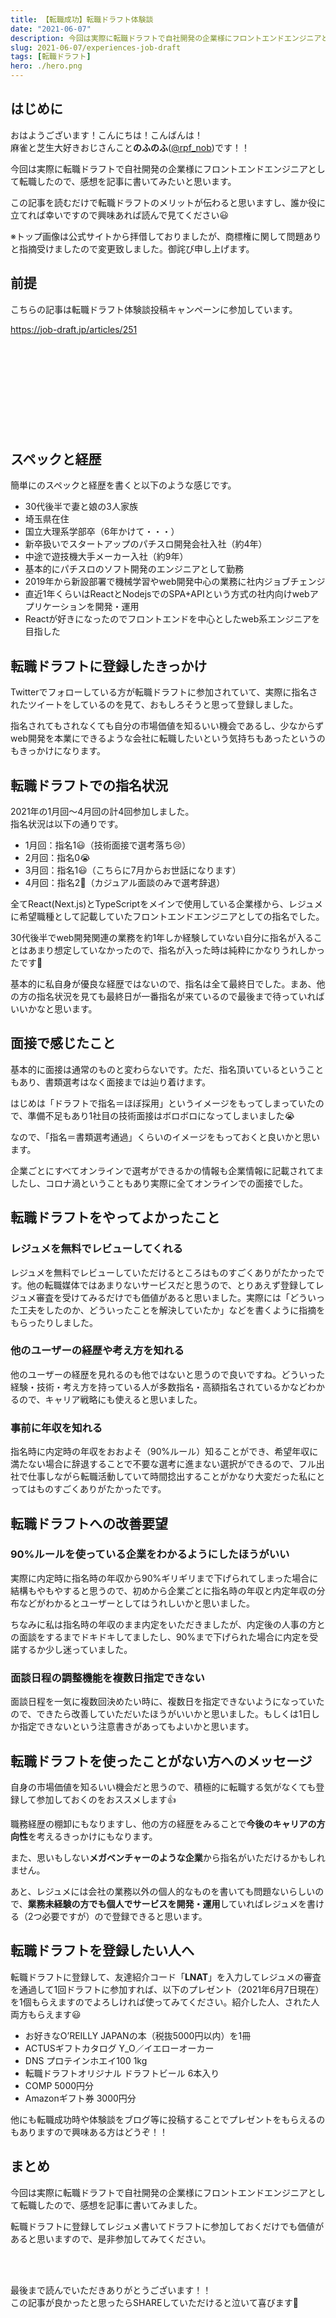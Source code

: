 ```yaml
---
title: 【転職成功】転職ドラフト体験談
date: "2021-06-07"
description: 今回は実際に転職ドラフトで自社開発の企業様にフロントエンドエンジニアとして転職したので、感想を記事に書いてみたいと思います。  
slug: 2021-06-07/experiences-job-draft
tags: [転職ドラフト]
hero: ./hero.png
---
```


## はじめに 

おはようございます！こんにちは！こんばんは！<br>
麻雀と芝生大好きおじさんこと**のふのふ**([@rpf_nob](https://twitter.com/rpf_nob))です！！

今回は実際に転職ドラフトで自社開発の企業様にフロントエンドエンジニアとして転職したので、感想を記事に書いてみたいと思います。  

この記事を読むだけで転職ドラフトのメリットが伝わると思いますし、誰か役に立てれば幸いですので興味あれば読んで見てください😃

※トップ画像は公式サイトから拝借しておりましたが、商標権に関して問題ありと指摘受けましたので変更致しました。御詫び申し上げます。

## 前提

こちらの記事は転職ドラフト体験談投稿キャンペーンに参加しています。

https://job-draft.jp/articles/251

<div class="iframely-embed"><div class="iframely-responsive" style="height: 140px; padding-bottom: 0;"><a href="https://job-draft.jp/articles/251" data-iframely-url="//cdn.iframe.ly/97Vsqvb?card=small"></a></div></div>

## スペックと経歴

簡単にのスペックと経歴を書くと以下のような感じです。

* 30代後半で妻と娘の3人家族
* 埼玉県在住
* 国立大理系学部卒（6年かけて・・・）
* 新卒扱いでスタートアップのパチスロ開発会社入社（約4年）
* 中途で遊技機大手メーカー入社（約9年）
* 基本的にパチスロのソフト開発のエンジニアとして勤務
* 2019年から新設部署で機械学習やweb開発中心の業務に社内ジョブチェンジ
* 直近1年くらいはReactとNodejsでのSPA+APIという方式の社内向けwebアプリケーションを開発・運用
* Reactが好きになったのでフロントエンドを中心としたweb系エンジニアを目指した

## 転職ドラフトに登録したきっかけ

Twitterでフォローしている方が転職ドラフトに参加されていて、実際に指名されたツイートをしているのを見て、おもしろそうと思って登録しました。

指名されてもされなくても自分の市場価値を知るいい機会であるし、少なからずweb開発を本業にできるような会社に転職したいという気持ちもあったというのもきっかけになります。

## 転職ドラフトでの指名状況

2021年の1月回～4月回の計4回参加しました。  
指名状況は以下の通りです。

* 1月回：指名1😃（技術面接で選考落ち😢）
* 2月回：指名0😭
* 3月回：指名1😃（こちらに7月からお世話になります）
* 4月回：指名2🤣（カジュアル面談のみで選考辞退）

全てReact(Next.js)とTypeScriptをメインで使用している企業様から、レジュメに希望職種として記載していたフロントエンドエンジニアとしての指名でした。

30代後半でweb開発関連の業務を約1年しか経験していない自分に指名が入ることはあまり想定していなかったので、指名が入った時は純粋にかなりうれしかったです🤣

基本的に私自身が優良な経歴ではないので、指名は全て最終日でした。まあ、他の方の指名状況を見ても最終日が一番指名が来ているので最後まで待っていればいいかなと思います。

## 面接で感じたこと

基本的に面接は通常のものと変わらないです。ただ、指名頂いているということもあり、書類選考はなく面接までは辿り着けます。

はじめは「ドラフトで指名＝ほぼ採用」というイメージをもってしまっていたので、準備不足もあり1社目の技術面接はボロボロになってしまいました😭

なので、「指名＝書類選考通過」くらいのイメージをもっておくと良いかと思います。

企業ごとにすべてオンラインで選考ができるかの情報も企業情報に記載されてましたし、コロナ渦ということもあり実際に全てオンラインでの面接でした。

## 転職ドラフトをやってよかったこと

### レジュメを無料でレビューしてくれる

レジュメを無料でレビューしていただけるところはものすごくありがたかったです。他の転職媒体ではあまりないサービスだと思うので、とりあえず登録してレジュメ審査を受けてみるだけでも価値があると思いました。実際には「どういった工夫をしたのか、どういったことを解決していたか」などを書くように指摘をもらったりしました。

### 他のユーザーの経歴や考え方を知れる

他のユーザーの経歴を見れるのも他ではないと思うので良いですね。どういった経験・技術・考え方を持っている人が多数指名・高額指名されているかなどわかるので、キャリア戦略にも使えると思いました。

### 事前に年収を知れる

指名時に内定時の年収をおおよそ（90%ルール）知ることができ、希望年収に満たない場合に辞退することで不要な選考に進まない選択ができるので、フル出社で仕事しながら転職活動していて時間捻出することがかなり大変だった私にとってはものすごくありがたかったです。

## 転職ドラフトへの改善要望

### 90%ルールを使っている企業をわかるようにしたほうがいい

実際に内定時に指名時の年収から90%ギリギリまで下げられてしまった場合に結構もやもやすると思うので、初めから企業ごとに指名時の年収と内定年収の分布などがわかるとユーザーとしてはうれしいかと思いました。

ちなみに私は指名時の年収のまま内定をいただきましたが、内定後の人事の方との面談をするまでドキドキしてましたし、90%まで下げられた場合に内定を受諾するか少し迷っていました。

### 面談日程の調整機能を複数日指定できない

面談日程を一気に複数回決めたい時に、複数日を指定できないようになっていたので、できたら改善していただいたほうがいいかと思いました。もしくは1日しか指定できないという注意書きがあってもよいかと思います。

## 転職ドラフトを使ったことがない方へのメッセージ

自身の市場価値を知るいい機会だと思うので、積極的に転職する気がなくても登録して参加しておくのをおススメします👍

職務経歴の棚卸にもなりますし、他の方の経歴をみることで**今後のキャリアの方向性**を考えるきっかけにもなります。

また、思いもしない**メガベンチャーのような企業**から指名がいただけるかもしれません。

あと、レジュメには会社の業務以外の個人的なものを書いても問題ないらしいので、**業務未経験の方でも個人でサービスを開発・運用**していればレジュメを書ける（2つ必要ですが）ので登録できると思います。

## 転職ドラフトを登録したい人へ

転職ドラフトに登録して、友達紹介コード「**LNAT**」を入力してレジュメの審査を通過して1回ドラフトに参加すれば、以下のプレゼント（2021年6月7日現在）を1個もらえますのでよろしければ使ってみてください。紹介した人、された人両方もらえます😃

* お好きなO’REILLY JAPANの本（税抜5000円以内）を1冊
* ACTUSギフトカタログ Y_O／イエローオーカー
* DNS プロテインホエイ100 1kg
* 転職ドラフトオリジナル ドラフトビール 6本入り
* COMP 5000円分
* Amazonギフト券 3000円分

他にも転職成功時や体験談をブログ等に投稿することでプレゼントをもらえるのもありますので興味ある方はどうぞ！！

## まとめ

今回は実際に転職ドラフトで自社開発の企業様にフロントエンドエンジニアとして転職したので、感想を記事に書いてみました。  

転職ドラフトに登録してレジュメ書いてドラフトに参加しておくだけでも価値があると思いますので、是非参加してみてください。  


<br>
<br>

最後まで読んでいただきありがとうございます！！  
この記事が良かったと思ったらSHAREしていただけると泣いて喜びます🤣


